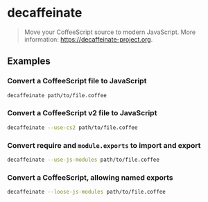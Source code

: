 # decaffeinate

> Move your CoffeeScript source to modern JavaScript. More information: <https://decaffeinate-project.org>.

## Examples

### Convert a CoffeeScript file to JavaScript

```bash
decaffeinate path/to/file.coffee
```

### Convert a CoffeeScript v2 file to JavaScript

```bash
decaffeinate --use-cs2 path/to/file.coffee
```

### Convert require and `module.exports` to import and export

```bash
decaffeinate --use-js-modules path/to/file.coffee
```

### Convert a CoffeeScript, allowing named exports

```bash
decaffeinate --loose-js-modules path/to/file.coffee
```
